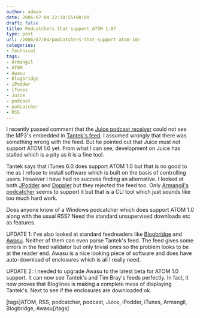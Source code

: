 ```yaml
---
author: admin
date: 2006-07-04 22:10:55+00:00
draft: false
title: Podcatchers that support ATOM 1.0?
type: post
url: /2006/07/04/podcatchers-that-support-atom-10/
categories:
- Technical
tags:
- Armangil
- ATOM
- Awasu
- Blogbridge
- iPodder
- iTunes
- Juice
- podcast
- podcatcher
- RSS
---
```


I recently passed comment that the [Juice podcast receiver](http://juicereceiver.sourceforge.net/) could not see the MP3's embedded in [Tantek's feed](http://tantek.com/log/2006/06.html#d19t1547). I assumed wrongly that there was something wrong with the feed. But he pointed out that Juice must not support ATOM 1.0 yet. From what I can see, development on Juice has stalled which is a pity as it is a fine tool.

Tantek says that iTunes 6.0 does support ATOM 1.0 but that is no good to me as I refuse to install software which is built on the basis of controlling users. However I have had no success finding an alternative. I looked at both [JPodder](http://www.jpodder.com/) and [Doppler](http://www.dopplerradio.net/) but they rejected the feed too. Only [Armangil's podcatcher](http://podcatcher.rubyforge.org/) seems to support it but that is a CLI tool which just sounds like too much hard work.

Does anyone know of a Windows podcatcher which does support ATOM 1.0 along with the usual RSS? Need the standard unsupervised downloads etc as features.

UPDATE 1: I've also looked at standard feedreaders like [Blogbridge](http://www.blogbridge.com) and [Awasu](http://www.awasu.com). Neither of them can even parse Tantek's feed. The feed gives some errors in the feed validator but only trivial ones so the problem looks to be at the reader end. Awasu is a nice looking piece of software and does have auto-download of enclosures which is all I really need.

UPDATE 2: I needed to upgrade Awasu to the latest beta for ATOM 1.0 support. It can now see Tantek's and Tim Bray's feeds perfectly. In fact, it now proves that Bloglines is making a complete mess of displaying Tantek's. Next to see if the enclosures are downloaded ok.

[tags]ATOM, RSS, podcatcher, podcast, Juice, iPodder, iTunes, Armangil, Blogbridge, Awasu[/tags] 
